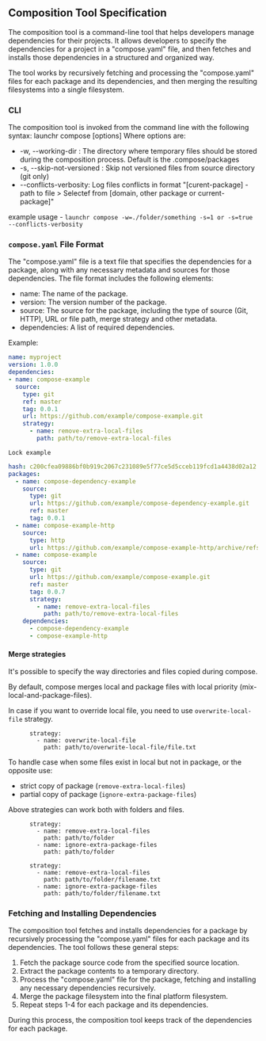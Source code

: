 ## Composition Tool Specification
The composition tool is a command-line tool that helps developers manage
dependencies for their projects. It allows developers to specify the dependencies for
a project in a "compose.yaml" file, and then fetches and installs those dependencies
in a structured and organized way.

The tool works by recursively fetching and processing the "compose.yaml" files for each package
and its dependencies, and then merging the resulting filesystems into a single filesystem.

### CLI
The composition tool is invoked from the command line with the following syntax:
launchr compose [options]
Where options are:
* -w, --working-dir : The directory where temporary files should be stored during the
  composition process. Default is the .compose/packages
* -s, --skip-not-versioned : Skip not versioned files from source directory (git only)
* --conflicts-verbosity: Log files conflicts in format "[curent-package] - path to file > Selectef from [domain, other package or current-package]"

example usage - `launchr compose -w=./folder/something -s=1 or -s=true --conflicts-verbosity`

### `compose.yaml` File Format
The "compose.yaml" file is a text file that specifies the dependencies for a package, along with any necessary metadata and sources for those dependencies.
The file format includes the following elements:
- name: The name of the package.
- version: The version number of the package.
- source: The source for the package, including the type of source (Git, HTTP), URL or file path, merge strategy and other metadata.
- dependencies: A list of required dependencies.

Example:

```yaml
name: myproject
version: 1.0.0
dependencies:
- name: compose-example
  source:
    type: git
    ref: master
    tag: 0.0.1
    url: https://github.com/example/compose-example.git
    strategy:
      - name: remove-extra-local-files
        path: path/to/remove-extra-local-files
```

`Lock example`

```yaml
hash: c200cfea09886bf0b919c2067c231089e5f77ce5d5cceb119fcd1a4438d02a12
packages:
  - name: compose-dependency-example
    source:
      type: git
      url: https://github.com/example/compose-dependency-example.git
      ref: master
      tag: 0.0.1
  - name: compose-example-http
    source:
      type: http
      url: https://github.com/example/compose-example-http/archive/refs/tags/0.0.1.tar.gz
  - name: compose-example
    source:
      type: git
      url: https://github.com/example/compose-example.git
      ref: master
      tag: 0.0.7
      strategy:
        - name: remove-extra-local-files
          path: path/to/remove-extra-local-files
    dependencies:
      - compose-dependency-example
      - compose-example-http
```

#### Merge strategies

It's possible to specify the way directories and files copied during compose.

By default, compose merges local and package files with local priority (mix-local-and-package-files).

In case if you want to override local file, you need to use `overwrite-local-file` strategy.

```
      strategy:
        - name: overwrite-local-file
          path: path/to/overwrite-local-file/file.txt
```

To handle case when some files exist in local but not in package, or the opposite use:
- strict copy of package (`remove-extra-local-files`)
- partial copy of package (`ignore-extra-package-files`)

Above strategies can work both with folders and files.

```
      strategy:
        - name: remove-extra-local-files
          path: path/to/folder
        - name: ignore-extra-package-files
          path: path/to/folder
          
      strategy:
        - name: remove-extra-local-files
          path: path/to/folder/filename.txt
        - name: ignore-extra-package-files
          path: path/to/folder/filename.txt
```

### Fetching and Installing Dependencies
The composition tool fetches and installs dependencies for a package by recursively processing the "compose.yaml" files for each package and its dependencies. The tool follows these general steps:

1. Fetch the package source code from the specified source location.
2. Extract the package contents to a temporary directory.
3. Process the "compose.yaml" file for the package, fetching and installing any necessary dependencies recursively.
4. Merge the package filesystem into the final platform filesystem.
5. Repeat steps 1-4 for each package and its dependencies.

During this process, the composition tool keeps track of the dependencies for each package.
